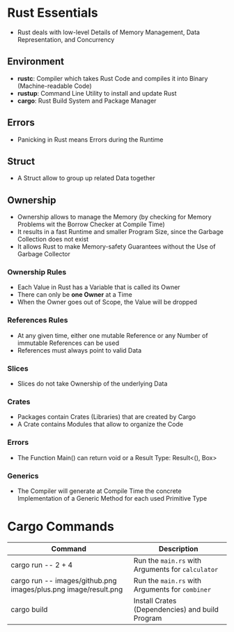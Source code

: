 # Rust Essentials

- Rust deals with low-level Details of Memory Management, Data Representation, and Concurrency

## Environment

- **rustc**: Compiler which takes Rust Code and compiles it into Binary (Machine-readable Code)
- **rustup**: Command Line Utility to install and update Rust
- **cargo**: Rust Build System and Package Manager

## Errors

- Panicking in Rust means Errors during the Runtime

## Struct

- A Struct allow to group up related Data together

## Ownership

- Ownership allows to manage the Memory (by checking for Memory Problems wit the Borrow Checker at Compile Time)
- It results in a fast Runtime and smaller Program Size, since the Garbage Collection does not exist
- It allows Rust to make Memory-safety Guarantees without the Use of Garbage Collector

### Ownership Rules

- Each Value in Rust has a Variable that is called its Owner
- There can only be **one Owner** at a Time
- When the Owner goes out of Scope, the Value will be dropped

### References Rules

- At any given time, either one mutable Reference or any Number of immutable References can be used
- References must always point to valid Data

### Slices

- Slices do not take Ownership of the underlying Data

### Crates

- Packages contain Crates (Libraries) that are created by Cargo
- A Crate contains Modules that allow to organize the Code

### Errors

- The Function Main() can return void or a Result Type: Result<(), Box<dyn Error>>

### Generics

- The Compiler will generate at Compile Time the concrete Implementation of a Generic Method for each used Primitive Type

# Cargo Commands

| Command                                                         | Description                                       |
| --------------------------------------------------------------- | ------------------------------------------------- |
| cargo run -- 2 + 4                                              | Run the `main.rs` with Arguments for `calculator` |
| cargo run -- images/github.png images/plus.png image/result.png | Run the `main.rs` with Arguments for `combiner`   |
| cargo build                                                     | Install Crates (Dependencies) and build Program   |
